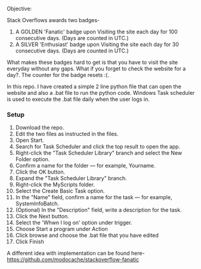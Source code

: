 Objective:

Stack Overflows awards two badges- 

1. A GOLDEN 'Fanatic' badge upon Visiting the site each day for 100 consecutive days. (Days are counted in UTC.)
2. A SILVER 'Enthusiast' badge upon Visiting the site each day for 30 consecutive days. (Days are counted in UTC.)

What makes these badges hard to get is that you have to visit the site everyday without any gaps. What if you forget to check the website for a day?. The counter for the badge resets :(.

In this repo. I have created a simple 2 line python file that can open the website and also a .bat file to run the python code.
Windows Task scheduler is used to execute the .bat file daily when the user logs in.


### Setup

1. Download the repo.
2. Edit the two files as instructed in the files.
3. Open Start.
4. Search for Task Scheduler and click the top result to open the app.
5. Right-click the "Task Scheduler Library" branch and select the New Folder option.
6. Confirm a name for the folder — for example, Yourname.
7. Click the OK button.
8. Expand the "Task Scheduler Library" branch.
9. Right-click the MyScripts folder.
10. Select the Create Basic Task option.
11. In the "Name" field, confirm a name for the task — for example, SystemInfoBatch.
12. (Optional) In the "Description" field, write a description for the task.
13. Click the Next button.
14. Select the 'Whwn I log on' option under trigger.
15. Choose Start a program under Action
16. Click browse and choose the .bat file that you have edited
17. Click Finish



A different idea with implementation can be found here- https://github.com/modocache/stackoverflow-fanatic
